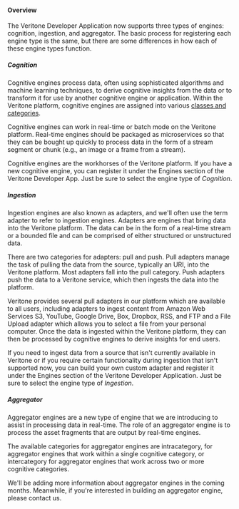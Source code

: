 <!-- ---
title: Engine Types
--- -->

#### Overview

The Veritone Developer Application now supports three types of engines: cognition, ingestion, and aggregator. The basic process for registering each engine type is the same, but there are some differences in how each of these engine types function.

##### Cognition

Cognitive engines process data, often using sophisticated algorithms and machine learning techniques, to derive cognitive insights from the data or to transform it for use by another cognitive engine or application. Within the Veritone platform, cognitive engines are assigned into various [classes and categories](/engines/classes).

Cognitive engines can work in real-time or batch mode on the Veritone platform. Real-time engines should be packaged as microservices so that they can be bought up quickly to process data in the form of a stream segment or chunk (e.g., an image or a frame from a stream).

Cognitive engines are the workhorses of the Veritone platform. If you have a new cognitive engine, you can register it under the Engines section of the Veritone Developer App. Just be sure to select the engine type of _Cognition_.

##### Ingestion

Ingestion engines are also known as adapters, and we'll often use the term adapter to refer to ingestion engines. Adapters are engines that bring data into the Veritone platform. The data can be in the form of a real-time stream or a bounded file and can be comprised of either structured or unstructured data.

There are two categories for adapters: pull and push. Pull adapters manage the task of pulling the data from the source, typically an URI, into the Veritone platform. Most adapters fall into the pull category. Push adapters push the data to a Veritone service, which then ingests the data into the platform.

Veritone provides several pull adapters in our platform which are available to all users, including adapters to ingest content from Amazon Web Services S3, YouTube, Google Drive, Box, Dropbox, RSS, and FTP and a File Upload adapter which allows you to select a file from your personal computer. Once the data is ingested within the Veritone platform, they can then be processed by cognitive engines to derive insights for end users.

If you need to ingest data from a source that isn't currently available in Veritone or if you require certain functionality during ingestion that isn't supported now, you can build your own custom adapter and register it under the Engines section of the Veritone Developer Application. Just be sure to select the engine type of _Ingestion_.

##### Aggregator

Aggregator engines are a new type of engine that we are introducing to assist in processing data in real-time. The role of an aggregator engine is to process the asset fragments that are output by real-time engines.

The available categories for aggregator engines are intracategory, for aggregator engines that work within a single cognitive category, or intercategory for aggregator engines that work across two or more cognitive categories.

We'll be adding more information about aggregator engines in the coming months. Meanwhile, if you're interested in building an aggregator engine, please contact us.
